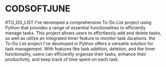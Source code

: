 # CODSOFTJUNE
#TO_DO_LIST
I've developed a comprehensive To-Do List project using Python that provides a range of essential functionalities to efficiently manage tasks. This project allows users to effortlessly add and delete tasks, as well as utilize an integrated timer feature to monitor task durations.
the To-Do List project I've developed in Python offers a versatile solution for task management. With features like task addition, deletion, and the timer functionality, users can efficiently organize their tasks, enhance their productivity, and keep track of time spent on each task.
